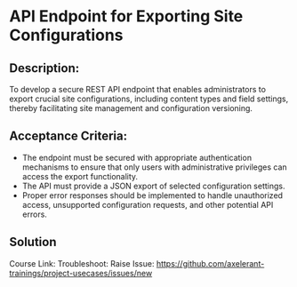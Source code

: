 # API Endpoint for Exporting Site Configurations

## Description:
To develop a secure REST API endpoint that enables administrators to export crucial site configurations, including content types and field settings, thereby facilitating site management and configuration versioning.

## Acceptance Criteria:
- The endpoint must be secured with appropriate authentication mechanisms to ensure that only users with administrative privileges can access the export functionality.
- The API must provide a JSON export of selected configuration settings.
- Proper error responses should be implemented to handle unauthorized access, unsupported configuration requests, and other potential API errors.

## Solution
Course Link:
Troubleshoot:
Raise Issue: https://github.com/axelerant-trainings/project-usecases/issues/new
